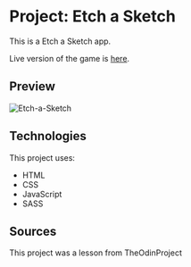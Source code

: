 # Project: Etch a Sketch

This is a Etch a Sketch app.

Live version of the game is [here](https://jonaskaruzas.github.io/2022_practice_odin-etch-a-sketch/).

## Preview

![Etch-a-Sketch](https://jonaskaruzas.github.io/2022_practice_odin-etch-a-sketch/img/demo_pic.jpg "Etch-a-Sketch")

## Technologies

This project uses:

- HTML
- CSS
- JavaScript
- SASS

## Sources

This project was a lesson from TheOdinProject
